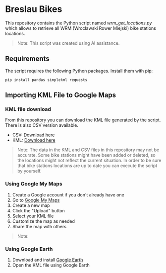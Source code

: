 # Breslau Bikes

This repository contains the Python script named <i>wrm_get_locations.py</i> which allows to retrieve all WRM (Wrocławski Rower Miejski) bike stations locations. 

> Note: This script was created using AI assistance.

## Requirements

The script requires the following Python packages. Install them with pip:

`pip install pandas simplekml requests`

## Importing KML File to Google Maps

### KML file download

From this repository you can download the KML file generated by the script. There is also CSV version available. 

- CSV: [Download here](https://raw.githubusercontent.com/ZieMat/breslau_bikes/main/wrm_stations_all.csv)
- KML: [Download here](https://raw.githubusercontent.com/ZieMat/breslau_bikes/main/wrm_stations_all.kml)

> Note: The data in the KML and CSV files in this repository may not be accurate. Some bike stations might have been added or deleted, so the locations might not reflect the current situation. In order to be sure that bike stations locations are up to date you can execute the script by yourself. 

### Using Google My Maps
1. Create a Google account if you don't already have one
2. Go to [Google My Maps](https://www.google.com/maps/d)
3. Create a new map
4. Click the "Upload" button
5. Select your KML file
6. Customize the map as needed
7. Share the map with others

> Note: 

### Using Google Earth
1. Download and install [Google Earth](https://www.google.com/earth/)
2. Open the KML file using Google Earth
